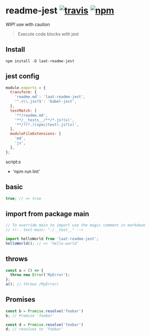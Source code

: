 # readme-jest [![travis][travis-image]][travis-url] [![npm][npm-image]][npm-url]
[travis-image]: https://img.shields.io/travis/laat/readme-jest.svg?style=flat
[travis-url]: https://travis-ci.org/laat/readme-jest
[npm-image]: https://img.shields.io/npm/v/laat-readme-jest.svg?style=flat
[npm-url]: https://npmjs.org/package/laat-readme-jest

*WIP!* use with caution

> Execute code blocks with jest

## Install 
```
npm install -D laat-readme-jest
```

## jest config
```js
module.exports = {
  transform: {
    'readme.md': 'laat-readme-jest',
    '^.+\\.jsx?$': 'babel-jest',
  },
  testMatch: [
    '**/readme.md',
    '**/__tests__/**/*.js?(x)',
    '**/?(*.)(spec|test).js?(x)',
  ],
  moduleFileExtensions: [
    'md',
    'js',
  ],
};
```
script:s
  - 'npm run lint'

## basic
```javascript test
true; // => true
```

## import from package main
```javascript test
// To override main to import use the magic comment in markdown
// <!-- test-main: "./__test__" -->

import helloWorld from 'laat-readme-jest';
helloWorld(); // => 'hello-world'
```

## throws
```javascript test
const a = () => {
  throw new Error('MyError');
};
a(); // throws /MyError/
```

## Promises
```javascript test
const b = Promise.resolve('foobar')
b; // Promise 'foobar'
```

```javascript test
const d = Promise.resolve('foobar')
d; // resolves to 'foobar'
```

<!-- test-main: "./__test__" -->
